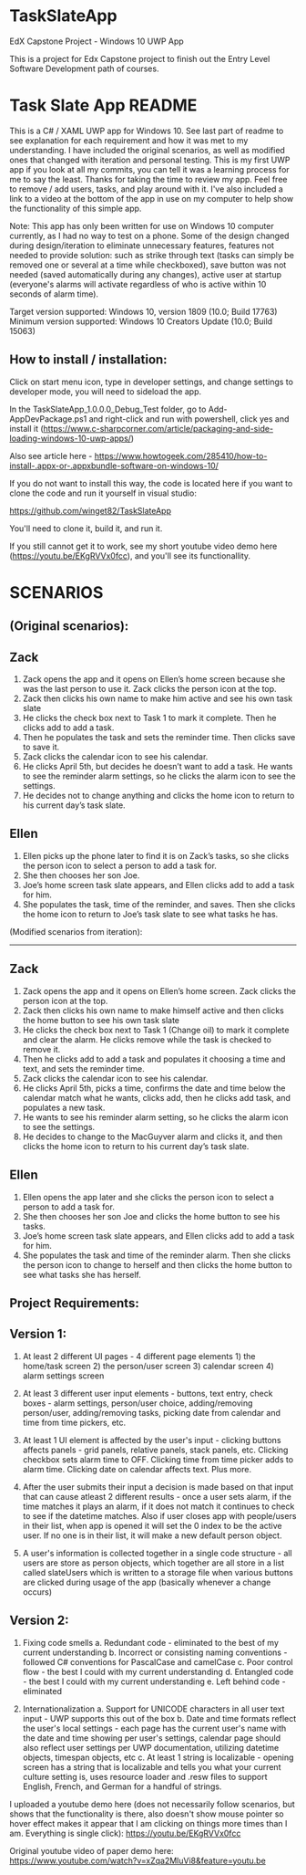 # TaskSlateApp
EdX Capstone Project - Windows 10 UWP App

This is a project for Edx Capstone project to finish out the Entry Level Software Development path of courses.

Task Slate App README
=====================
This is a C# / XAML UWP app for Windows 10.  See last part of readme to see explanation for each requirement and how it was met to my understanding.
I have included the original scenarios, as well as modified ones that changed with iteration and personal testing.  This is my first UWP app if you
look at all my commits, you can tell it was a learning process for me to say the least.  Thanks for taking the time to review my app.  Feel free to remove /
add users, tasks, and play around with it.  I've also included a link to a video at the bottom of the app in use on my computer to help show the functionality
of this simple app.

Note:  This app has only been written for use on Windows 10 computer currently, as I had no way to test on a phone.
Some of the design changed during design/iteration to eliminate unnecessary features, features not needed to provide solution:
such as strike through text (tasks can simply be removed one or several at a time while checkboxed),
save button was not needed (saved automatically during any changes), active user at startup (everyone's alarms will activate regardless of who is active within
10 seconds of alarm time).

Target version supported: Windows 10, version 1809 (10.0; Build 17763)
Minimum version supported: Windows 10 Creators Update (10.0; Build 15063)


How to install / installation:
------------------------------
Click on start menu icon, type in developer settings, and change settings to developer mode, you will need to sideload the app.

In the TaskSlateApp_1.0.0.0_Debug_Test folder, go to Add-AppDevPackage.ps1 and right-click and run with powershell, click yes
and install it (https://www.c-sharpcorner.com/article/packaging-and-side-loading-windows-10-uwp-apps/)

Also see article here - https://www.howtogeek.com/285410/how-to-install-.appx-or-.appxbundle-software-on-windows-10/

If you do not want to install this way, the code is located here if you want to clone the code and run it yourself
in visual studio:

https://github.com/winget82/TaskSlateApp

You'll need to clone it, build it, and run it.

If you still cannot get it to work, see my short youtube video demo here (https://youtu.be/EKgRVVx0fcc), and you'll see its functionallity.


SCENARIOS
=========

(Original scenarios):
---------------------
Zack
----
1.	Zack opens the app and it opens on Ellen’s home screen because she was the last person to use it.  Zack clicks the person icon at the top.
2.	Zack then clicks his own name to make him active and see his own task slate
3.	He clicks the check box next to Task 1 to mark it complete.  Then he clicks add to add a task.
4.	Then he populates the task and sets the reminder time.  Then clicks save to save it.
5.	Zack clicks the calendar icon to see his calendar.
6.	He clicks April 5th, but decides he doesn’t want to add a task.  He wants to see the reminder alarm settings, so he clicks the alarm icon to see the settings.
7.	He decides not to change anything and clicks the home icon to return to his current day’s task slate.

Ellen
-----
1.	Ellen picks up the phone later to find it is on Zack’s tasks, so she clicks the person icon to select a person to add a task for.
2.	She then chooses her son Joe.
3.	Joe’s home screen task slate appears, and Ellen clicks add to add a task for him.
4.	She populates the task, time of the reminder, and saves.  Then she clicks the home icon to return to Joe’s task slate to see what tasks he has.


(Modified scenarios from iteration):
************************************
Zack
----
1.	Zack opens the app and it opens on Ellen’s home screen.  Zack clicks the person icon at the top.
2.	Zack then clicks his own name to make himself active and then clicks the home button to see his own task slate
3.	He clicks the check box next to Task 1 (Change oil) to mark it complete and clear the alarm.  He clicks remove while the task is checked to remove it.
4.	Then he clicks add to add a task and populates it choosing a time and text, and sets the reminder time.
5.	Zack clicks the calendar icon to see his calendar.
6.	He clicks April 5th, picks a time, confirms the date and time below the calendar match what he wants, clicks add, then he clicks add task,
	and populates a new task.
7. 	He wants to see his reminder alarm setting, so he clicks the alarm icon to see the settings.
7.	He decides to change to the MacGuyver alarm and clicks it, and then clicks the home icon to return to his current day’s task slate.

Ellen
-----
1.	Ellen opens the app later and she clicks the person icon to select a person to add a task for.
2.	She then chooses her son Joe and clicks the home button to see his tasks.
3.	Joe’s home screen task slate appears, and Ellen clicks add to add a task for him.
4.	She populates the task and time of the reminder alarm.  Then she clicks the person icon to change to herself and then clicks the home button to see
	what tasks she has herself.



Project Requirements:
---------------------

Version 1:
----------
1. At least 2 different UI pages - 4 different page elements 1) the home/task screen 2) the person/user screen 3) calendar screen 4) alarm settings screen

2. At least 3 different user input elements - buttons, text entry, check boxes - alarm settings, person/user choice, adding/removing person/user,
adding/removing tasks, picking date from calendar and time from time pickers, etc.

3. At least 1 UI element is affected by the user's input - clicking buttons affects panels - grid panels, relative panels, stack panels, etc.
Clicking checkbox sets alarm time to OFF.  Clicking time from time picker adds to alarm time.  Clicking date on calendar affects text.  Plus more.

4. After the user submits their input a decision is made based on that input that can cause atleast 2 different results - once a user sets alarm, if the time
matches it plays an alarm, if it does not match it continues to check to see if the datetime matches.  Also if user closes app with people/users in their list,
when app is opened it will set the 0 index to be the active user. If no one is in their list, it will make a new default person object.

5. A user's information is collected together in a single code structure - all users are store as person objects, which together are all store in a list called
slateUsers which is written to a storage file when various buttons are clicked during usage of the app (basically whenever a change occurs)

Version 2:
----------
1. Fixing code smells
	a. Redundant code - eliminated to the best of my current understanding
	b. Incorrect or consisting naming conventions - followed C# conventions for PascalCase and camelCase
	c. Poor control flow - the best I could with my current understanding
	d. Entangled code - the best I could with my current understanding
	e. Left behind code - eliminated

2. Internationalization
	a. Support for UNICODE characters in all user text input - UWP supports this out of the box
	b. Date and time formats reflect the user's local settings - each page has the current user's name with the date and time showing per user's settings,
	calendar page should also reflect user settings per UWP documentation, utilizing datetime objects, timespan objects, etc
	c. At least 1 string is localizable - opening screen has a string that is localizable and tells you what your current culture setting is, uses
	resource loader and .resw files to support English, French, and German for a handful of strings.


I uploaded a youtube demo here (does not necessarily follow scenarios, but shows that the functionality is there, also doesn't show mouse pointer so hover effect
makes it appear that I am clicking on things more times than I am.  Everything is single click):
https://youtu.be/EKgRVVx0fcc

Original youtube video of paper demo here:
https://www.youtube.com/watch?v=xZqa2MluVi8&feature=youtu.be
